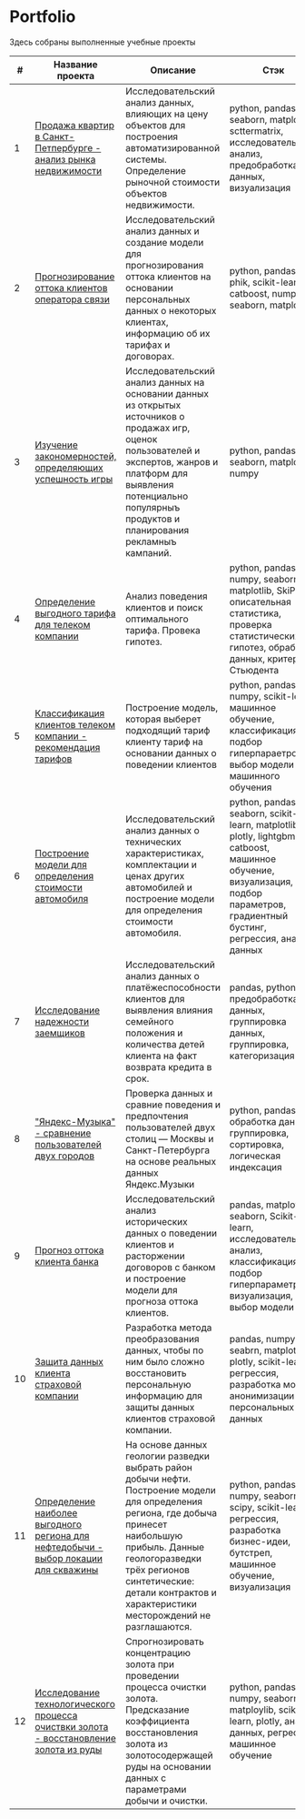 # Portfolio
Здесь собраны выполненные учебные проекты

|#| Название проекта | Описание  | Стэк |
|---|------------------|-------|--------------------|
|1|[Продажа квартир в Санкт-Петпербурге - анализ рынка недвижимости](https://github.com/NSholo-data/Portfolio/tree/main/Real%20estate%20analysis)|Исследовательский анализ данных, влияющих на цену объектов для построения автоматизированной системы. Определение рыночной стоимости объектов недвижимости.|python, pandas, seaborn, matplotlib, scttermatrix, исследовательский анализ, предобработка данных, визуализация|
|2|[Прогнозирование оттока клиентов оператора связи](https://github.com/NSholo-data/Portfolio/tree/main/Telecom_outflow_clients)|Исследовательский анализ данных и создание модели для прогнозирования оттока клиентов на основании персональных данных о некоторых клиентах, информацию об их тарифах и договорах.|python, pandas, phik, scikit-learn, catboost, numpy, seaborn, matplotlib|
|3|[Изучение закономерностей, определяющих успешность игры](https://github.com/NSholo-data/Portfolio/tree/main/Analysis%20of%20the%20success%20of%20games)|Исследовательский анализ данных на основании данных из открытых источников о продажах игр, оценок пользователей и экспертов, жанров и платформ для выявления потенциально популярныъ продуктов и планирования рекламныъ кампаний. |python, pandas, seaborn, matplotlib, numpy|
|4|[Определение выгодного тарифа для телеком компании](https://github.com/NSholo-data/Portfolio/tree/main/Comparison%20tariffs)|Анализ поведения клиентов и поиск оптимального тарифа. Провека гипотез.|python, pandas, numpy, seaborn, matplotlib, SkiPy, описательная статистика, проверка статистических гипотез, обработка данных, критерий Стьюдента|
|5|[Классификация клиентов телеком компании - рекомендация тарифов](https://github.com/NSholo-data/Portfolio/tree/main/Recommendation%20of%20tariffs)|Построение модель, которая выберет подходящий тариф клиенту тариф на основании данных о поведении клиентов|python, pandas, numpy, scikit-learn, машинное обучение, классификация, подбор гиперпараетров, выбор модели машинного обучения|
|6|[Построение модели для определения стоимости автомобиля](https://github.com/NSholo-data/Portfolio/tree/main/Cost%20of%20cars)|Исследовательский анализ данных о технических характеристиках, комплектации и ценах других автомобилей и построение модели для определения стоимости автомобиля.|python, pandas, seaborn, scikit-learn, matplotlib, plotly, lightgbm, catboost, машинное обучение, визуализация, подбор параметров, градиентный бустинг, регрессия, анализ данных|
|7|[Исследование надежности заемщиков](https://github.com/NSholo-data/Portfolio/tree/main/Bank%20borrower%20reliability)|Исследовательский анализ данных о платёжеспособности клиентов для выявления влияния семейного положения и количества детей клиента на факт возврата кредита в срок.|pandas, python, предобработка данных, группировка данных, группировка, категоризация|
|8|["Яндекс-Музыка" - сравнение пользователей двух городов](https://github.com/NSholo-data/Portfolio/tree/main/Analisis%20yandex_music)| Проверка данных и сравние поведения и предпочтения пользователей двух столиц — Москвы и Санкт-Петербурга на основе реальных данных Яндекс.Музыки|python, pandas, обработка данных, группировка, сортировка, логическая индексация|
|9|[Прогноз оттока клиента банка](https://github.com/NSholo-data/Portfolio/tree/main/Bank%20customer%20outflow)|Исследовательский анализ исторических данных о поведении клиентов и расторжении договоров с банком и построение модели для прогноза оттока клиентов.|pandas, matplotlib, seaborn, Scikit-learn, исследовательский анализ, классификация, подбор гиперпараметров, визуализация, выбор модели МО|
|10|[Защита данных клиента страховой компании](https://github.com/NSholo-data/Portfolio/tree/main/Personal%20data%20protection)|Разработка метода преобразования данных, чтобы по ним было сложно восстановить персональную информацию для защиты данных клиентов страховой компании.|pandas, numpy, seabrn, matplotlib, plotly, scikit-learn, регрессия, разработка модели анонимизации персональных данных|
|11|[Определение наиболее выгодного региона для нефтедобычи - выбор локации для скважины](https://github.com/NSholo-data/Portfolio/tree/main/Choosing%20the%20location%20for%20the%20well)|На основе данных геологии разведки выбрать район добычи нефти. Построение модели для определения региона, где добыча принесет наибольшую прибыль. Данные геологоразведки трёх регионов синтетические: детали контрактов и характеристики месторождений не разглашаются.|python, pandas, numpy, seaborn, scipy, scikit-learn, регрессия, разработка бизнес-идеи, бутстреп, машинное обучение, визуализация|
|12|[Исследование технологического процесса очиствки золота - восстановление золота из руды](https://github.com/NSholo-data/Portfolio/tree/main/Gold%20recovery)|Спрогнозировать концентрацию золота при проведении процесса очистки золота. Предсказание коэффициента восстановления золота из золотосодержащей руды на основании данных с параметрами добычи и очистки.|python, pandas, numpy, seaborn, matploylib, scikit-learn, plotly, анализ данных, регрессия, машинное обучение|
